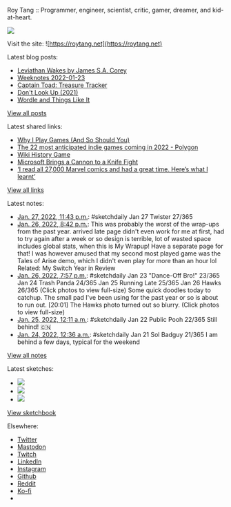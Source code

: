 Roy Tang :: Programmer, engineer, scientist, critic, gamer, dreamer, and kid-at-heart.

![](https://roytang.net/static/img/profile.jpg)

Visit the site: ![https://roytang.net](https://roytang.net)

Latest blog posts:

- [Leviathan Wakes by James S.A. Corey](https://roytang.net/2022/01/leviathan-wakes/)
- [Weeknotes 2022-01-23](https://roytang.net/2022/01/weeknotes-01-23/)
- [Captain Toad: Treasure Tracker](https://roytang.net/2022/01/captain-toad/)
- [Don&#x27;t Look Up (2021)](https://roytang.net/2022/01/dont-look-up/)
- [Wordle and Things Like It](https://roytang.net/2022/01/wordle-things/)

[View all posts](https://roytang.net/blog)

Latest shared links:

- [Why I Play Games (And So Should You)](https://roytang.net/2022/01/why-i-play-games-and-so-should-you/)
- [The 22 most anticipated indie games coming in 2022 - Polygon](https://roytang.net/2022/01/667c90073c52ad5fff23bbf4642f2e7a/)
- [Wiki History Game](https://roytang.net/2022/01/519cca2c68240b71ea980b9e568d58de/)
- [Microsoft Brings a Cannon to a Knife Fight](https://roytang.net/2022/01/microsoft-brings-a-cannon-to-a-knife-fight/)
- [‘I read all 27,000 Marvel comics and had a great time. Here’s what I learnt’](https://roytang.net/2022/01/i-read-all-27000-marvel-comics-and-had-a-great-time-heres-what-i-learnt/)

[View all links](https://roytang.net/links)

Latest notes:

- [Jan. 27, 2022, 11:43 p.m.](https://roytang.net/2022/01/41c432d22aa27c46d86db01531c4dc92/): #sketchdaily Jan 27 Twister 27/365
- [Jan. 26, 2022, 8:42 p.m.](https://roytang.net/2022/01/playstation-wrapup-2021/): This was probably the worst of the wrap-ups from the past year. arrived late page didn&#x27;t even work for me at first, had to try again after a week or so design is terrible, lot of wasted space includes global stats, when this is My Wrapup! Have a separate page for that! I was however amused that my second most played game was the Tales of Arise demo, which I didn&#x27;t even play for more than an hour lol Related: My Switch Year in Review
- [Jan. 26, 2022, 7:57 p.m.](https://roytang.net/2022/01/7b397b377d3cc20fd7fb3b9751c9d64c/): #sketchdaily Jan 23 &quot;Dance-Off Bro!&quot; 23/365 Jan 24 Trash Panda 24/365 Jan 25 Running Late 25/365 Jan 26 Hawks 26/365 (Click photos to view full-size) Some quick doodles today to catchup. The small pad I&#x27;ve been using for the past year or so is about to run out. [20:01] The Hawks photo turned out so blurry. (Click photos to view full-size)
- [Jan. 25, 2022, 12:11 a.m.](https://roytang.net/2022/01/63f337dbfd006bbe7d6281dee568f5c5/): #sketchdaily Jan 22 Public Pooh 22/365 Still behind! 🇨🇳
- [Jan. 24, 2022, 12:36 a.m.](https://roytang.net/2022/01/383c2c156e8aae0b5e7d96c606c33971/): #sketchdaily Jan 21 Sol Badguy 21/365 I am behind a few days, typical for the weekend

[View all notes](https://roytang.net/notes)

Latest sketches:


- ![](https://roytang.net/media/cache/8e/20/8e20c601f16a1fe62517e7011d646b96.jpg)
- ![](https://roytang.net/media/cache/eb/6d/eb6d42690e16874c36049dccfd32b06d.jpg)
- ![](https://roytang.net/media/cache/6c/d5/6cd5b41f73d41026b3f65beeac28a6af.jpg)

[View sketchbook](https://roytang.net/albums/sketchbook)


Elsewhere:

- [Twitter](https://twitter.com/roytang)
- [Mastodon](https://mastodon.technology/@roytang)
- [Twitch](https://twitch.tv/twitchyroy)
- [LinkedIn](https://www.linkedin.com/in/roytang)
- [Instagram](https://instagram.com/roytang0400)
- [Github](https://github.com/roytang)
- [Reddit](https://reddit.com/u/hungryroy)
- [Ko-fi](https://ko-fi.com/roytang)
- [](mailto:hello@roytang.net)